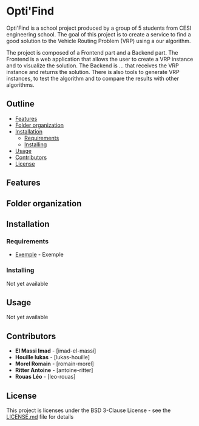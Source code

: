 # Opti'Find

Opti'Find is a school project produced by a group of 5 students from CESI engineering school. The goal of this project is to create a service to find a good solution to the Vehicle Routing Problem (VRP) using a our algorithm.

The project is composed of a Frontend part and a Backend part. The Frontend is a web application that allows the user to create a VRP instance and to visualize the solution. The Backend is ... that receives the VRP instance and returns the solution. There is also tools to generate VRP instances, to test the algorithm and to compare the results with other algorithms.

## Outline

- [Features](#features)
- [Folder organization](#folder-organization)
- [Installation](#installation)
  - [Requirements](#requirements)
  - [Installing](#installing)
- [Usage](#usage)
- [Contributors](#contributors)
- [License](#license)

## Features

## Folder organization

## Installation

### Requirements

- [Exemple](https://www.exemple.com/) - Exemple

### Installing

Not yet available

## Usage

Not yet available

## Contributors

- **El Massi Imad** - [imad-el-massi]
- **Houille lukas** - [lukas-houille]
- **Morel Romain** - [romain-morel]
- **Ritter Antoine** - [antoine-ritter]
- **Rouas Léo** - [leo-rouas]

## License

This project is licenses under the BSD 3-Clause License - see the [LICENSE.md](LICENSE.md) file for details